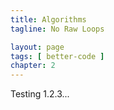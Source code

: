 ```yaml
---
title: Algorithms
tagline: No Raw Loops

layout: page
tags: [ better-code ]
chapter: 2
---
```


Testing 1.2.3...
